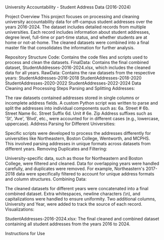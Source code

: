 University Accountability - Student Address Data (2016-2024)

Project Overview
This project focuses on processing and cleaning university accountability data for off-campus student addresses over the years 2016-2024. The dataset includes detailed records from multiple universities. Each record includes information about student addresses, degree level, full-time or part-time status, and whether students are at home or not-at-home. The cleaned datasets were combined into a final master file that consolidates the information for further analysis.

Repository Structure
Code: Contains the code files and scripts used to process and clean the datasets.
FinalData: Contains the final combined dataset, StudentAddresses-2016-2024.xlsx, which includes the cleaned data for all years.
RawData: Contains the raw datasets from the respective years:
StudentAddresses-2016-2018
StudentAddresses-2018-2020
StudentAddresses-2020-2022
StudentAddresses-2022-2024
Data Cleaning and Processing Steps
Parsing and Splitting Addresses:

The raw datasets contained addresses stored in single columns or incomplete address fields. A custom Python script was written to parse and split the addresses into individual components such as:
6a. Street #
6b. Street Name
6c. Street Suffix
6d. Unit #
6e. Zip
Address suffixes such as 'St', 'Ave', 'Blvd', etc., were accounted for in different cases (e.g., lowercase, uppercase).
Address Parsing for Different Universities:

Specific scripts were developed to process the addresses differently for universities like Northeastern, Boston College, Wentworth, and MCPHS. This involved parsing addresses in unique formats across datasets from different years.
Removing Duplicates and Filtering:

University-specific data, such as those for Northeastern and Boston College, were filtered and cleaned. Data for overlapping years were handled carefully, and duplicates were removed.
For example, Northeastern's 2017-2018 data were specifically filtered to account for unique address formats and column structures.
Combining Data:

The cleaned datasets for different years were concatenated into a final combined dataset. Extra whitespaces, newline characters (\n), and capitalizations were handled to ensure uniformity.
Two additional columns, University and Year, were added to track the source of each record.
Visualizations:


StudentAddresses-2016-2024.xlsx: The final cleaned and combined dataset containing all student addresses from the years 2016 to 2024.

Instructions for Use

